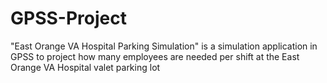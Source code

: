 # GPSS-Project
"East Orange VA Hospital Parking Simulation" is a simulation application in GPSS to project how many employees are needed per shift at the East Orange VA Hospital valet parking lot
